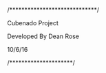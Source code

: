 /*****************************/



Cubenado Project

Developed By Dean Rose


10/6/16





/*********************/